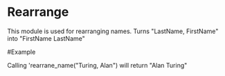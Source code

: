 Rearrange
===========

This module is used for rearranging names.
Turns "LastName, FirstName" into "FirstName LastName"

#Example

Calling 'rearrane_name("Turing, Alan") will return "Alan Turing"
